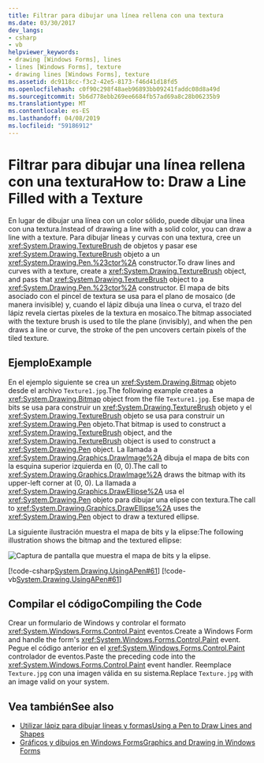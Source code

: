 ```yaml
---
title: Filtrar para dibujar una línea rellena con una textura
ms.date: 03/30/2017
dev_langs:
- csharp
- vb
helpviewer_keywords:
- drawing [Windows Forms], lines
- lines [Windows Forms], texture
- drawing lines [Windows Forms], texture
ms.assetid: dc9118cc-f3c2-42e5-8173-f46d41d18fd5
ms.openlocfilehash: c0f90c298f48aeb96893bb09241faddc08d8a49d
ms.sourcegitcommit: 5b6d778ebb269ee6684fb57ad69a8c28b06235b9
ms.translationtype: MT
ms.contentlocale: es-ES
ms.lasthandoff: 04/08/2019
ms.locfileid: "59186912"
---
```

# <a name="how-to-draw-a-line-filled-with-a-texture"></a><span data-ttu-id="5ed36-102">Filtrar para dibujar una línea rellena con una textura</span><span class="sxs-lookup"><span data-stu-id="5ed36-102">How to: Draw a Line Filled with a Texture</span></span>
<span data-ttu-id="5ed36-103">En lugar de dibujar una línea con un color sólido, puede dibujar una línea con una textura.</span><span class="sxs-lookup"><span data-stu-id="5ed36-103">Instead of drawing a line with a solid color, you can draw a line with a texture.</span></span> <span data-ttu-id="5ed36-104">Para dibujar líneas y curvas con una textura, cree un <xref:System.Drawing.TextureBrush> de objetos y pasar ese <xref:System.Drawing.TextureBrush> objeto a un <xref:System.Drawing.Pen.%23ctor%2A> constructor.</span><span class="sxs-lookup"><span data-stu-id="5ed36-104">To draw lines and curves with a texture, create a <xref:System.Drawing.TextureBrush> object, and pass that <xref:System.Drawing.TextureBrush> object to a <xref:System.Drawing.Pen.%23ctor%2A> constructor.</span></span> <span data-ttu-id="5ed36-105">El mapa de bits asociado con el pincel de textura se usa para el plano de mosaico (de manera invisible) y, cuando el lápiz dibuja una línea o curva, el trazo del lápiz revela ciertas píxeles de la textura en mosaico.</span><span class="sxs-lookup"><span data-stu-id="5ed36-105">The bitmap associated with the texture brush is used to tile the plane (invisibly), and when the pen draws a line or curve, the stroke of the pen uncovers certain pixels of the tiled texture.</span></span>  
  
## <a name="example"></a><span data-ttu-id="5ed36-106">Ejemplo</span><span class="sxs-lookup"><span data-stu-id="5ed36-106">Example</span></span>  
 <span data-ttu-id="5ed36-107">En el ejemplo siguiente se crea un <xref:System.Drawing.Bitmap> objeto desde el archivo `Texture1.jpg`.</span><span class="sxs-lookup"><span data-stu-id="5ed36-107">The following example creates a <xref:System.Drawing.Bitmap> object from the file `Texture1.jpg`.</span></span> <span data-ttu-id="5ed36-108">Ese mapa de bits se usa para construir un <xref:System.Drawing.TextureBrush> objeto y el <xref:System.Drawing.TextureBrush> objeto se usa para construir un <xref:System.Drawing.Pen> objeto.</span><span class="sxs-lookup"><span data-stu-id="5ed36-108">That bitmap is used to construct a <xref:System.Drawing.TextureBrush> object, and the <xref:System.Drawing.TextureBrush> object is used to construct a <xref:System.Drawing.Pen> object.</span></span> <span data-ttu-id="5ed36-109">La llamada a <xref:System.Drawing.Graphics.DrawImage%2A> dibuja el mapa de bits con la esquina superior izquierda en (0, 0).</span><span class="sxs-lookup"><span data-stu-id="5ed36-109">The call to <xref:System.Drawing.Graphics.DrawImage%2A> draws the bitmap with its upper-left corner at (0, 0).</span></span> <span data-ttu-id="5ed36-110">La llamada a <xref:System.Drawing.Graphics.DrawEllipse%2A> usa el <xref:System.Drawing.Pen> objeto para dibujar una elipse con textura.</span><span class="sxs-lookup"><span data-stu-id="5ed36-110">The call to <xref:System.Drawing.Graphics.DrawEllipse%2A> uses the <xref:System.Drawing.Pen> object to draw a textured ellipse.</span></span>  
  
 <span data-ttu-id="5ed36-111">La siguiente ilustración muestra el mapa de bits y la elipse:</span><span class="sxs-lookup"><span data-stu-id="5ed36-111">The following illustration shows the bitmap and the textured ellipse:</span></span>  
  
 ![Captura de pantalla que muestra el mapa de bits y la elipse.](./media/how-to-draw-a-line-filled-with-a-texture/bitmap-textured-ellipse.png)  
  
 [!code-csharp[System.Drawing.UsingAPen#61](~/samples/snippets/csharp/VS_Snippets_Winforms/System.Drawing.UsingAPen/CS/Class1.cs#61)]
 [!code-vb[System.Drawing.UsingAPen#61](~/samples/snippets/visualbasic/VS_Snippets_Winforms/System.Drawing.UsingAPen/VB/Class1.vb#61)]  
  
## <a name="compiling-the-code"></a><span data-ttu-id="5ed36-113">Compilar el código</span><span class="sxs-lookup"><span data-stu-id="5ed36-113">Compiling the Code</span></span>  
 <span data-ttu-id="5ed36-114">Crear un formulario de Windows y controlar el formato <xref:System.Windows.Forms.Control.Paint> eventos.</span><span class="sxs-lookup"><span data-stu-id="5ed36-114">Create a Windows Form and handle the form's <xref:System.Windows.Forms.Control.Paint> event.</span></span> <span data-ttu-id="5ed36-115">Pegue el código anterior en el <xref:System.Windows.Forms.Control.Paint> controlador de eventos.</span><span class="sxs-lookup"><span data-stu-id="5ed36-115">Paste the preceding code into the <xref:System.Windows.Forms.Control.Paint> event handler.</span></span> <span data-ttu-id="5ed36-116">Reemplace `Texture.jpg` con una imagen válida en su sistema.</span><span class="sxs-lookup"><span data-stu-id="5ed36-116">Replace `Texture.jpg` with an image valid on your system.</span></span>  
  
## <a name="see-also"></a><span data-ttu-id="5ed36-117">Vea también</span><span class="sxs-lookup"><span data-stu-id="5ed36-117">See also</span></span>

- [<span data-ttu-id="5ed36-118">Utilizar lápiz para dibujar líneas y formas</span><span class="sxs-lookup"><span data-stu-id="5ed36-118">Using a Pen to Draw Lines and Shapes</span></span>](using-a-pen-to-draw-lines-and-shapes.md)
- [<span data-ttu-id="5ed36-119">Gráficos y dibujos en Windows Forms</span><span class="sxs-lookup"><span data-stu-id="5ed36-119">Graphics and Drawing in Windows Forms</span></span>](graphics-and-drawing-in-windows-forms.md)
